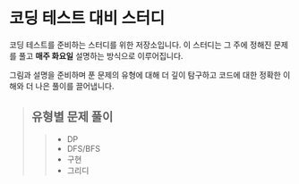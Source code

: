 # 코딩 테스트 대비 스터디

코딩 테스트를 준비하는 스터디를 위한 저장소입니다.
이 스터디는 그 주에 정해진 문제를 풀고 **매주 화요일** 설명하는 방식으로 이루어집니다.

그림과 설명을 준비하며 푼 문제의 유형에 대해 더 깊이 탐구하고
코드에 대한 정확한 이해와 더 나은 풀이를 끌어냅니다.

> ## 유형별 문제 풀이
> > + DP
> > + DFS/BFS
> > + 구현
> > + 그리디
>